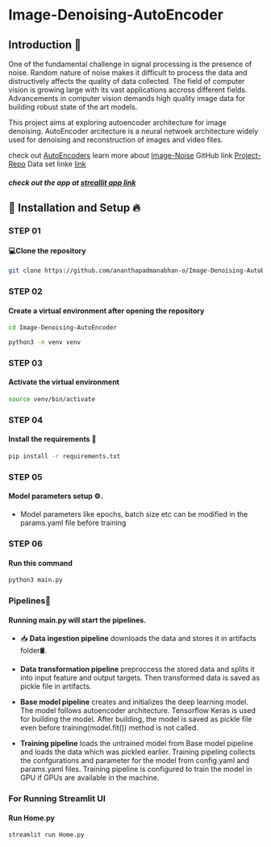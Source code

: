 # Image-Denoising-AutoEncoder

## Introduction 🚨

One of the fundamental challenge in signal processing is the presence of noise. Random nature of noise makes it difficult to process the data and distructively affects the quality of data collected. The field of computer vision is growing large with its vast applications accross different fields. Advancements in computer vision demands high quality image data for building robust state of the art models. 

This project aims at exploring autoencoder architecture for image denoising. AutoEncoder arcitecture is a neural netwoek architecture widely used for denoising and reconstruction of images and video files.

check out [AutoEncoders](https://en.wikipedia.org/wiki/Autoencoder)
learn more about [Image-Noise](https://en.wikipedia.org/wiki/Image_noise#:~:text=Image%20noise%20is%20random%20variation,of%20an%20ideal%20photon%20detector.)
GitHub link [Project-Repo](https://github.com/ananthapadmanabhan-o/Image-Denoising-AutoEncoder)
Data set linke [link](https://www.kaggle.com/datasets/huaiyingu/bsd100)

##### check out the app at [streallit app link](https://image-denoising-autoencoder.streamlit.app/)

## 🚀 Installation and Setup 🔥

### STEP 01
#### 💻Clone the repository
```bash 
git clone https://github.com/ananthapadmanabhan-o/Image-Denoising-AutoEncoder.git
```

### STEP 02
#### Create a virtual environment after opening the repository
```bash 
cd Image-Denoising-AutoEncoder
```

```bash
python3 -m venv venv
```


### STEP 03
#### Activate the virtual environment

```bash
source venv/bin/activate
```


### STEP 04
#### Install the requirements 🔧
```bash 
pip install -r requirements.txt
```


### STEP 05
#### Model parameters setup ⚙️. 
- Model parameters like epochs, batch size etc can be modified in the params.yaml file before training

### STEP 06
#### Run this command
```bash
python3 main.py
```

### Pipelines🤖

#### Running main.py  will start the pipelines.
- 📥 **Data ingestion pipeline** downloads the data and stores it in artifacts folder🛢️.

- **Data transformation pipeline**  preproccess the stored data and splits it into input feature and output targets. Then
transformed data is saved as pickle file in artifacts.

- **Base model pipeline** creates and initializes the deep learning model. The model follows autoencoder architecture. Tensorflow
Keras is used for building the model. After building, the model is saved as pickle file even before training(model.fit()) method is
not called.

- **Training pipeline**  loads the untrained model from Base model pipeline and loads the data which was pickled earlier. Training
pipeling collects the confgurations and parameter for the model from config.yaml and params.yaml files. Training pipeline is
configured to train the model in GPU if GPUs are available in the machine.

### For Running Streamlit UI
#### Run Home.py
```bash 
streamlit run Home.py
```
